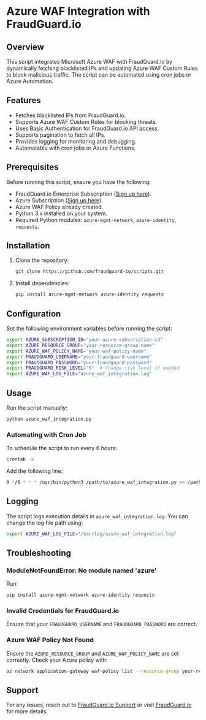# Azure WAF Integration with FraudGuard.io

## Overview
This script integrates Microsoft Azure WAF with FraudGuard.io by dynamically fetching blacklisted IPs and updating Azure WAF Custom Rules to block malicious traffic. The script can be automated using cron jobs or Azure Automation.

## Features
- Fetches blacklisted IPs from FraudGuard.io.
- Supports Azure WAF Custom Rules for blocking threats.
- Uses Basic Authentication for FraudGuard.io API access.
- Supports pagination to fetch all IPs.
- Provides logging for monitoring and debugging.
- Automatable with cron jobs or Azure Functions.

## Prerequisites
Before running this script, ensure you have the following:
- FraudGuard.io Enterprise Subscription ([Sign up here](https://fraudguard.io)).
- Azure Subscription ([Sign up here](https://azure.microsoft.com/free)).
- Azure WAF Policy already created.
- Python 3.x installed on your system.
- Required Python modules: `azure-mgmt-network`, `azure-identity`, `requests`.

## Installation
1. Clone the repository:
   ```bash
   git clone https://github.com/fraudguard-io/scripts.git
   ```

2. Install dependencies:
   ```bash
   pip install azure-mgmt-network azure-identity requests
   ```

## Configuration
Set the following environment variables before running the script:
```bash
export AZURE_SUBSCRIPTION_ID="your-azure-subscription-id"
export AZURE_RESOURCE_GROUP="your-resource-group-name"
export AZURE_WAF_POLICY_NAME="your-waf-policy-name"
export FRAUDGUARD_USERNAME="your-fraudguard-username"
export FRAUDGUARD_PASSWORD="your-fraudguard-password"
export FRAUDGUARD_RISK_LEVEL="5"  # Change risk level if needed
export AZURE_WAF_LOG_FILE="azure_waf_integration.log"
```

## Usage
Run the script manually:
```bash
python azure_waf_integration.py
```

### Automating with Cron Job
To schedule the script to run every 6 hours:
```bash
crontab -e
```
Add the following line:
```bash
0 */6 * * * /usr/bin/python3 /path/to/azure_waf_integration.py >> /path/to/azure_waf.log 2>&1
```

## Logging
The script logs execution details in `azure_waf_integration.log`. You can change the log file path using:
```bash
export AZURE_WAF_LOG_FILE="/var/log/azure_waf_integration.log"
```

## Troubleshooting
### ModuleNotFoundError: No module named 'azure'
Run:
```bash
pip install azure-mgmt-network azure-identity requests
```

### Invalid Credentials for FraudGuard.io
Ensure that your `FRAUDGUARD_USERNAME` and `FRAUDGUARD_PASSWORD` are correct.

### Azure WAF Policy Not Found
Ensure the `AZURE_RESOURCE_GROUP` and `AZURE_WAF_POLICY_NAME` are set correctly.
Check your Azure policy with:
```bash
az network application-gateway waf-policy list --resource-group your-resource-group-name
```

## Support
For any issues, reach out to [FraudGuard.io Support](mailto:hello@fraudguard.io) or visit [FraudGuard.io](https://fraudguard.io) for more details.

